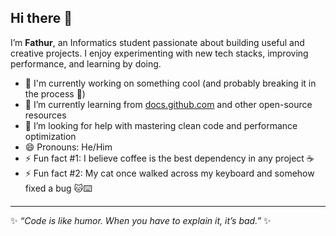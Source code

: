 ## Hi there 👋 

I’m **Fathur**, an Informatics student passionate about building useful and creative projects. 
I enjoy experimenting with new tech stacks, improving performance, and learning by doing.

- 🔭 I'm currently working on something cool (and probably breaking it in the process 🚀)  
- 🌱 I’m currently learning from [docs.github.com](https://docs.github.com) and other open-source resources    
- 🤔 I’m looking for help with mastering clean code and performance optimization    
- 😄 Pronouns: He/Him  
- ⚡ Fun fact #1: I believe coffee is the best dependency in any project ☕
- ⚡ Fun fact #2: My cat once walked across my keyboard and somehow fixed a bug 🐱⌨️

---

✨ _“Code is like humor. When you have to explain it, it’s bad.”_ ✨
